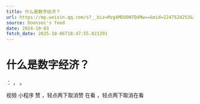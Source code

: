 ```yaml
---
title: 什么是数字经济？
url: https://mp.weixin.qq.com/s?__biz=Mzg4MDU0NTQ4Mw==&mid=2247524253&idx=1&sn=3555a2585dc946964fb63a5116f34857
source: Doonsec's feed
date: 2024-10-03
fetch_date: 2025-10-06T18:47:55.021291
---
```


# 什么是数字经济？

：
，
。

视频
小程序
赞
，轻点两下取消赞
在看
，轻点两下取消在看